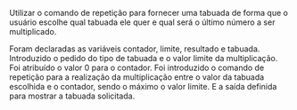 Utilizar o comando de repetição para fornecer uma tabuada de forma que o usuário escolhe qual tabuada ele quer e qual será o último número a ser multiplicado.

Foram declaradas as variáveis contador, limite, resultado e tabuada.
Introduzido o pedido do tipo de tabuada e o valor limite da multiplicação.
Foi atribuído o valor 0 para o contador.
Foi introduzido o comando de repetição para a realização da multiplicação entre o valor da tabuada escolhida e o contador, sendo o máximo o valor limite.
E a saída definida para mostrar a tabuada solicitada.